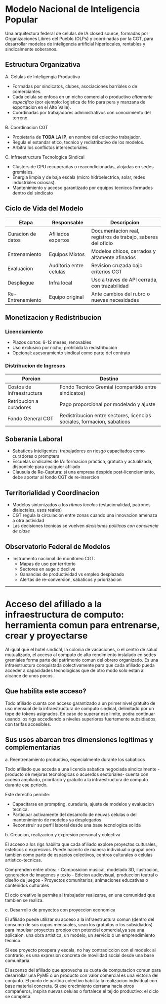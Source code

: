 # Modelo Nacional de Inteligencia Popular

Una arquitectura federal de celulas de IA closed source, formadas por Organizaciones Libres del Pueblo (OLPs) y coordinadas
por la CGT, para desarrollar modelos de inteligencia artificial hiperlocales, rentables y sindicalmente soberanos.

## Estructura Organizativa

A. Celulas de Inteligengia Productiva
  - Formadas por sindicatos, clubes, asociaciones barriales o de comerciantes.
  - Cada celula se enfoca en un nicho comercial o productivo *altamente especifico* (por ejemplo: logistica de frio para pera y manzana de exportacion en el Alto Valle).
  - Coordinadas por trabajadores administrativos con conocimiento del terreno.

B. Coordinacion CGT
  - Propietaria de **TODA LA IP**, en nombre del colectivo trabajador.
  - Regula el estandar etico, tecnico y redistributivo de los modelos.
  - Arbitra los conflictos intersectoriales.
    
C. Infraestructura Tecnologica Sindical
- Clusters de GPU recuperadas o reacondicionadas, alojadas en sedes gremiales.
- Energia limpia y de baja escala (micro hidroelectrica, solar, redes industriales ociosas).
- Mantenimiento y acceso garantizado por equipos tecnicos formados dentro del sindicato
    
## Ciclo de Vida del Modelo

| Etapa | Responsable | Descripcion
|--|--|--|
| Curacion de datos | Afiliados expertos | Documentacion real, registros de trabajo, saberes del oficio |
| Entrenamiento | Equipos Mixtos | Modelos chicos, cerrados y altamente afinados |
| Evaluacion | Auditoria entre celulas | Revision cruzada bajo criterios CGT |
| Despliegue | Infra local | Uso a traves de API cerrada, con trazabilidad |
| Re-Entrenamiento | Equipo original | Ante cambios del rubro o nuevas necesidades |

## Monetizacion y Redistribucion

### Licenciamiento

- Plazos cortos: 6-12 meses, renovables
- Uso exclusivo por nicho; prohibida la redistribucion
- Opcional: asesoramiento sindical como parte del contrato

### Distribucion de Ingresos

| Porcion | Destino |
|--|--|
| Costos de Infraestructura | Fondo Tecnico Gremial (compartido entre sindicatos) |
| Retribucion a curadores | Pago proporcional por modelado y ajuste |
| Fondo General CGT | Redistribucion entre sectores, licencias sociales, formacion, sabaticos |

## Soberania Laboral

- Sabaticos Inteligentes: trabajadores en riesgo capacitados como curadores o prompters
- Escuelas sindicales de IA: formacion practica, gratuita y actualizada, disponible para cualquier afiliado
- Clausula de Re-Captura: si una empresa despide post-licenciamiento, debe aportar al fondo CGT de re-insercion

## Territorialidad y Coordinacion

- Modelos sintonizados a los *ritmos locales* (estacionalidad, patrones dialectales, usos reales)
- CGT regula la circulacion entre zonas cuando una innovacion amenaza a otra actividad
- Las decisiones tecnicas se vuelven *decisiones politicas con conciencia de clase*

## Observatorio Federal de Modelos

- Instrumento nacional de monitoreo CGT:
  - Mapas de uso por territorio
  - Sectores en auge o declive
  - Ganancias de productividad vs empleo desplazado
  - Alertas de re-conversion, sabaticos y priorizacion

---

# Acceso del afiliado a la infraestructura de computo: herramienta comun para entrenarse, crear y proyectarse

Al igual que el hotel sindical, la colonia de vacaciones, o el centro de salud mutualizado, 
el acceso al computo de alto rendimiento instalado en sedes gremiales forma parte del patrimonio comun del obrero organizado.
Es una infraestructura conquistada colectivamente para que cada afiliado pueda acceder a capacidades tecnologicas que de otro modo solo estan al alcance de unos pocos.

## Que habilita este acceso?

Todo afiliado cuanta con acceso garantizado a un primer nivel gratuito de uso mensual de la infraestructura
de computo sindical, delimitado por un tope de tokens asignados. En caso de superar ese limite, podra 
continuar usando los rigs accediendo a niveles superiores fuertemente subsidiados, con tarifas accesibles.

## Sus usos abarcan tres dimensiones legitimas y complementarias

a. Reentrenamiento productivo, especialmente durante los sabaticos

  Todo afiliado que acceda a una licencia sabatica negociada sindicalmente -producto de mejoras tecnologicas o acuerdos sectoriales-
  cuenta con acceso ampliado, prioritario y gratuito a la infraestructura de computo durante ese periodo.

  Este derecho permite:
  - Capacitarse en prompting, curaduria, ajuste de modelos y evaluacion tecnica.
  - Participar activamente del desarrollo de neuvas celulas o del mantenimiento de modelos ya desplegados
  - Reconstruir su perfil laboral desde una base tecnologica solida

b. Creacion, realizacion y expresion personal y colectiva

  El acceso a los rigs habilita que cada afiliado explore proyectos culturales, esteticos o expresivos.
  Puede hacerlo de manera individual o grupal pero tambien como parte de espacios colectivos,
  centros culturales o celulas artistico-tecnicas.

  Comprenden entre otros:
    - Composicion musical, modelado 3D, ilustracion, generacion de imagenes y texto
    - Edicion audiovisual, produccion teatral o diseño de juegos
    - Proyectos comunitarios, animaciones educativas o contenidos culturales

  El ocio creativo le permite al trabajador realizarse, en una comunidad que tambien se realiza.

c. Desarrollo de proyectos con proyeccion economica

  El afiliado puede utilizar su acceso a la infraestructura comun (dentro del consumo de sus cupos mensuales, sean los gratuitos o los subsidiados) para impulsar proyectos propios con potencial comercial,ya sea una aplicaion, una obra artistica, un modelo, un servicio o un emprendimiento tecnico.

  Si ese proyecto prospera y escala, no hay contradiccion con el modelo: al contrario, es una expresion concreta de movilidad social desde una base comunitaria.

  El ascenso del afiliado que aprovecha su cuota de computacion comun para desarrollar una PyME o un producto con valor comercial es una victoria del conjunto. El punto de partida colectivo habilita la
  realizacion individual con base material concreta. Si ese crecimiento derrama hacia otros compañeros,
  inspira nuevas celulas o fortalece el tejido productivo: el ciclo se completa.
